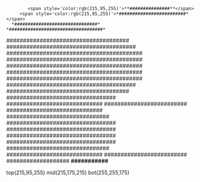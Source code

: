             <span style='color:rgb(215,95,255)'>**###############**</span>
         <span style='color:rgb(215,95,255)'>*#########################*</span>
      *###############################*
    *###################################*
   *#####################################*
  *#######################################*
 *#########################################*
 *#########################################*
 *#########################################*
 *#########################################*
 *#########################################*
  *#######################################*
   *#####################################*
    *##########*#############*##########*
      *####*#####################*####*
         *#########################*
       *#############################*
      *###############################*
     *#################################*
     *#################################*
     *#################################*
     *#################################*
      *###############################*
       *#############################*
         *#########################*
            *###################*
               **###########**
 

top(215,95,255)
mid(215,175,215)
bot(255,255,175)    
